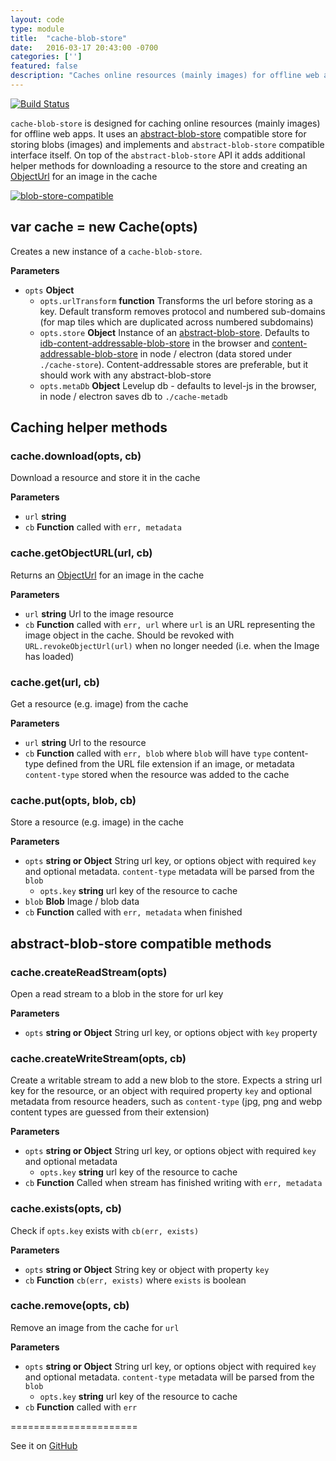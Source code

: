 ```yaml
---
layout: code
type: module
title:  "cache-blob-store"
date:   2016-03-17 20:43:00 -0700
categories: ['']
featured: false
description: "Caches online resources (mainly images) for offline web apps."
---
```



[![Build Status](https://travis-ci.org/digidem/cache-blob-store.svg)](https://travis-ci.org/digidem/cache-blob-store)

`cache-blob-store` is
  designed for caching online resources (mainly images) for offline web
  apps. It uses an
  [abstract-blob-store](https://github.com/maxogden/abstract-blob-store)
  compatible store for storing blobs (images) and implements and
  `abstract-blob-store` compatible interface itself. On top of the
  `abstract-blob-store` API it adds additional helper methods for
  downloading a resource to the store and creating an
  [ObjectUrl](https://developer.mozilla.org/en-US/docs/Web/API/URL/createObjectURL)
  for an image in the cache

[![blob-store-compatible](https://raw.githubusercontent.com/maxogden/abstract-blob-store/master/badge.png)](https://github.com/maxogden/abstract-blob-store)

## var cache = new Cache(opts)

Creates a new instance of a `cache-blob-store`.

**Parameters**

-   `opts` **Object**
    -   `opts.urlTransform` **function** Transforms the url before storing as a
          key. Default transform removes protocol and numbered sub-domains (for map
          tiles which are duplicated across numbered subdomains)
    -   `opts.store` **Object** Instance of an
          [abstract-blob-store](https://github.com/maxogden/abstract-blob-store).
          Defaults to
          [idb-content-addressable-blob-store](https://github.com/substack/idb-content-addressable-blob-store)
          in the browser and
          [content-addressable-blob-store](https://github.com/mafintosh/content-addressable-blob-store)
          in node / electron (data stored under `./cache-store`).
          Content-addressable stores are preferable, but it should work with any
          abstract-blob-store
    -   `opts.metaDb` **Object** Levelup db - defaults to level-js in the
          browser, in node / electron saves db to `./cache-metadb`

## Caching helper methods

### cache.download(opts, cb)

Download a resource and store it in the cache

**Parameters**

-   `url` **string**
-   `cb` **Function** called with `err, metadata`

### cache.getObjectURL(url, cb)

Returns an
  [ObjectUrl](https://developer.mozilla.org/en-US/docs/Web/API/URL/createObjectURL)
  for an image in the cache

**Parameters**

-   `url` **string** Url to the image resource
-   `cb` **Function** called with `err, url` where `url` is an URL
      representing the image object in the cache. Should be revoked with
      `URL.revokeObjectUrl(url)` when no longer needed (i.e. when the Image has
      loaded)

### cache.get(url, cb)

Get a resource (e.g. image) from the cache

**Parameters**

-   `url` **string** Url to the resource
-   `cb` **Function** called with `err, blob` where `blob` will have `type`
      content-type defined from the URL file extension if an image, or metadata
      `content-type` stored when the resource was added to the cache

### cache.put(opts, blob, cb)

Store a resource (e.g. image) in the cache

**Parameters**

-   `opts` **string or Object** String url key, or options object with
      required `key` and optional metadata. `content-type` metadata will be
      parsed from the `blob`
    -   `opts.key` **string** url key of the resource to cache
-   `blob` **Blob** Image / blob data
-   `cb` **Function** called with `err, metadata` when finished

## abstract-blob-store compatible methods

### cache.createReadStream(opts)

Open a read stream to a blob in the store for url key

**Parameters**

-   `opts` **string or Object** String url key, or options object with
      `key` property

### cache.createWriteStream(opts, cb)

Create a writable stream to add a new blob to the store. Expects a string
  url key for the resource, or an object with required property `key` and
  optional metadata from resource headers, such as `content-type` (jpg, png
  and webp content types are guessed from their extension)

**Parameters**

-   `opts` **string or Object** String url key, or options object with
      required `key` and optional metadata
    -   `opts.key` **string** url key of the resource to cache
-   `cb` **Function** Called when stream has finished writing with `err,
      metadata`

### cache.exists(opts, cb)

Check if `opts.key` exists with `cb(err, exists)`

**Parameters**

-   `opts` **string or Object** String key or object with property `key`
-   `cb` **Function** `cb(err, exists)` where `exists` is boolean

### cache.remove(opts, cb)

Remove an image from the cache for `url`

**Parameters**

-   `opts` **string or Object** String url key, or options object with
      required `key` and optional metadata. `content-type` metadata will be
      parsed from the `blob`
    -   `opts.key` **string** url key of the resource to cache
-   `cb` **Function** called with `err`



======================

See it on [GitHub](https://github.com/digidem/cache-blob-store)